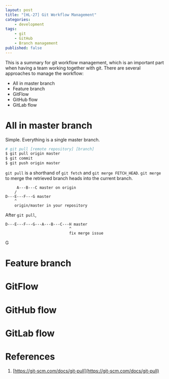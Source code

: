 ```yaml
---
layout: post
title: "[HL-27] Git Workflow Management"
categories:
    - development
tags:
    - git
    - GitHub
    - Branch management
published: false
---
```


This is a summary for git workflow management, which is an important part
when having a team working together with git. There are several approaches
to manage the workflow:

* All in master branch
* Feature branch
* GitFlow
* GitHub flow
* GitLab flow

# All in master branch

Simple. Everything is a single master branch.

```bash
# git pull [remote repository] [branch]
$ git pull origin master
$ git commit
$ git push origin master
```

`git pull` is a shorthand of `git fetch` and `git merge FETCH_HEAD`.
`git merge` to merge the retrieved branch heads into the current branch.

```
     A---B---C master on origin
    /
D---E---F---G master
    ^
    origin/master in your repository
```

After `git pull`,

```
D---E---F---G---A---B---C---H master
                            ^
                            fix merge issue
```

G

# Feature branch


# GitFlow


# GitHub flow


# GitLab flow


# References

1. [https://git-scm.com/docs/git-pull](https://git-scm.com/docs/git-pull)
